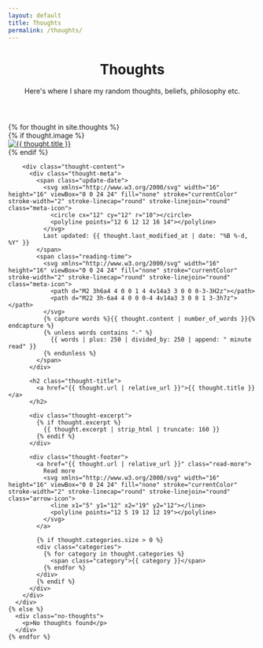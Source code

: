 ```yaml
---
layout: default
title: Thoughts
permalink: /thoughts/
---
```


<div class="thoughts-container">
  <header class="thoughts-header">
    <h1 class="page-title">Thoughts</h1>
    <p class="page-description">Here's where I share my random thoughts, beliefs, philosophy etc.</p>
  </header>
  
  <div class="thoughts-grid">
    {% for thought in site.thoughts %}
      <div class="thought-card">
        {% if thought.image %}
        <a href="{{ thought.url | relative_url }}" class="thought-image-link">
          <div class="thought-image-container">
            <img src="{{ thought.image | relative_url }}" alt="{{ thought.title }}" class="thought-image">
          </div>
        </a>
        {% endif %}
        
        <div class="thought-content">
          <div class="thought-meta">
            <span class="update-date">
              <svg xmlns="http://www.w3.org/2000/svg" width="16" height="16" viewBox="0 0 24 24" fill="none" stroke="currentColor" stroke-width="2" stroke-linecap="round" stroke-linejoin="round" class="meta-icon">
                <circle cx="12" cy="12" r="10"></circle>
                <polyline points="12 6 12 12 16 14"></polyline>
              </svg>
              Last updated: {{ thought.last_modified_at | date: "%B %-d, %Y" }}
            </span>
            <span class="reading-time">
              <svg xmlns="http://www.w3.org/2000/svg" width="16" height="16" viewBox="0 0 24 24" fill="none" stroke="currentColor" stroke-width="2" stroke-linecap="round" stroke-linejoin="round" class="meta-icon">
                <path d="M2 3h6a4 4 0 0 1 4 4v14a3 3 0 0 0-3-3H2z"></path>
                <path d="M22 3h-6a4 4 0 0 0-4 4v14a3 3 0 0 1 3-3h7z"></path>
              </svg>
              {% capture words %}{{ thought.content | number_of_words }}{% endcapture %}
              {% unless words contains "-" %}
                {{ words | plus: 250 | divided_by: 250 | append: " minute read" }}
              {% endunless %}
            </span>
          </div>
          
          <h2 class="thought-title">
            <a href="{{ thought.url | relative_url }}">{{ thought.title }}</a>
          </h2>
          
          <div class="thought-excerpt">
            {% if thought.excerpt %}
              {{ thought.excerpt | strip_html | truncate: 160 }}
            {% endif %}
          </div>
          
          <div class="thought-footer">
            <a href="{{ thought.url | relative_url }}" class="read-more">
              Read more
              <svg xmlns="http://www.w3.org/2000/svg" width="16" height="16" viewBox="0 0 24 24" fill="none" stroke="currentColor" stroke-width="2" stroke-linecap="round" stroke-linejoin="round" class="arrow-icon">
                <line x1="5" y1="12" x2="19" y2="12"></line>
                <polyline points="12 5 19 12 12 19"></polyline>
              </svg>
            </a>
            
            {% if thought.categories.size > 0 %}
            <div class="categories">
              {% for category in thought.categories %}
                <span class="category">{{ category }}</span>
              {% endfor %}
            </div>
            {% endif %}
          </div>
        </div>
      </div>
    {% else %}
      <div class="no-thoughts">
        <p>No thoughts found</p>
      </div>
    {% endfor %}
  </div>
</div>
